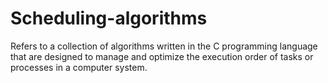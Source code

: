 # Scheduling-algorithms
Refers to a collection of algorithms written in the C programming language that are designed to manage and optimize the execution order of tasks or processes in a computer system.

